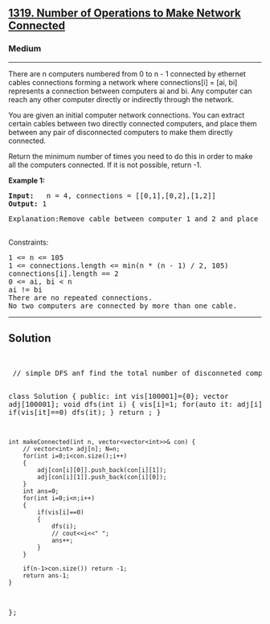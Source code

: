 
<h2><a href="https://leetcode.com/problems/number-of-operations-to-make-network-connected/description/">1319. Number of Operations to Make Network Connected</a></h2>
<h3>Medium</h3>
<hr>
<div><p>
There are n computers numbered from 0 to n - 1 connected by ethernet cables connections forming a network where connections[i] = [ai, bi] represents a connection between computers ai and bi. Any computer can reach any other computer directly or indirectly through the network.

You are given an initial computer network connections. You can extract certain cables between two directly connected computers, and place them between any pair of disconnected computers to make them directly connected.

Return the minimum number of times you need to do this in order to make all the computers connected. If it is not possible, return -1.
</p>


<p><strong>Example 1:</strong></p>
<pre><strong>Input:</strong>   n = 4, connections = [[0,1],[0,2],[1,2]]
<strong>Output:</strong> 1
</pre>
<pre>
Explanation:Remove cable between computer 1 and 2 and place between computers 1 and 3.
  </pre>


Constraints:
<pre>
1 <= n <= 105
1 <= connections.length <= min(n * (n - 1) / 2, 105)
connections[i].length == 2
0 <= ai, bi < n
ai != bi
There are no repeated connections.
No two computers are connected by more than one cable.
</pre>
<hr>
 <h2><strong><b>Solution</b></strong></h2>
 <br>
 <pre>
 // simple DFS anf find the total number of disconneted components by making count in for loop

class Solution {
public:
    int vis[100001]={0};
    vector<int> adj[100001];
    void dfs(int i)
    {
        vis[i]=1;
        for(auto it: adj[i])
        {
            if(vis[it]==0)  dfs(it);
        }
        return ;
    }
    
    int makeConnected(int n, vector<vector<int>>& con) {
        // vector<int> adj[n]; N=n;
        for(int i=0;i<con.size();i++)
        {
            adj[con[i][0]].push_back(con[i][1]);
            adj[con[i][1]].push_back(con[i][0]);   
        }
        int ans=0;
        for(int i=0;i<n;i++)
        {
            if(vis[i]==0) 
            {
                dfs(i);
                // cout<<i<<" ";
                ans++;
            }
        }
        
        if(n-1>con.size()) return -1;
        return ans-1;
    }
};
 </pre>

